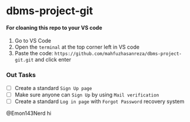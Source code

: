 # dbms-project-git

#### For cloaning this repo to your VS code
1. Go to VS Code
2. Open the `terminal` at the top corner left in VS code
3. Paste the code: `https://github.com/mahfuzhasanreza/dbms-project-git.git` and click enter

### Out Tasks
- [ ] Create a standard `Sign Up page`
- [ ] Make sure anyone can `Sign Up` by using `Mail verification`
- [ ] Create a standard `Log in page` with `Forgot Password` recovery system

@Emon143Nerd hi
